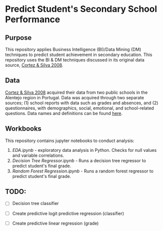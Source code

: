 # Predict Student's Secondary School Performance

## Purpose
This repository applies Business Intelligence (BI)/Data Mining (DM) techniques to predict student achievement in secondary education. This repository uses the BI & DM techniques discussed in its original data source, [Cortez & Silva 2008](https://www.researchgate.net/publication/228780408_Using_data_mining_to_predict_secondary_school_student_performance). 

## Data
[Cortez & Silva 2008](https://www.researchgate.net/publication/228780408_Using_data_mining_to_predict_secondary_school_student_performance) acquired their data from two public schools in the Alentejo region in Portugal. Data was acquired through two separate sources; (1) school reports with data such as grades and absences, and (2) questionnaires, with demographics, social, emotional, and school-related questions. Data names and definitions can be found [here](). 

## Workbooks
This repository contains jupyter notebooks to conduct analysis:
1. *EDA.ipynb* - exploratory data analysis in Python. Checks for null values and variable correlations.
2. *Decision Tree Regressor.ipynb* - Runs a decision tree regressor to predict student's final grade.
3. *Random Forest Regression.ipynb* - Runs a random forest regressor to predict student's final grade.


## TODO:
- [ ] Decision tree classifier
- [ ] Create predictive logit predictive regression (classifier)
- [ ] Create predictive linear regression (grade)

